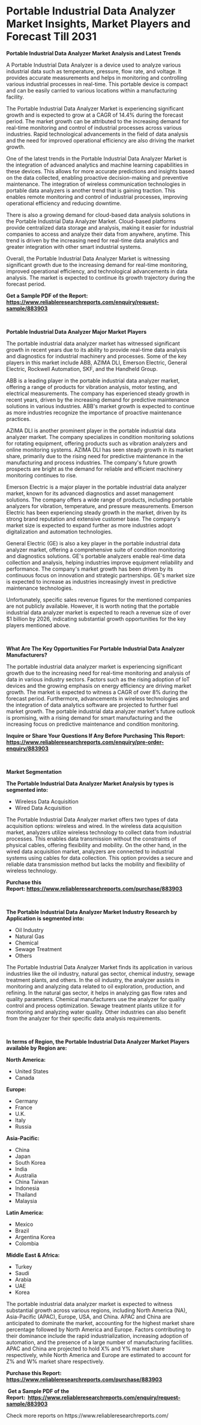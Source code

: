 <p><h1>Portable Industrial Data Analyzer Market Insights, Market Players and Forecast Till 2031</h1></p><p><strong>Portable Industrial Data Analyzer Market Analysis and Latest Trends</strong></p>
<p><p>A Portable Industrial Data Analyzer is a device used to analyze various industrial data such as temperature, pressure, flow rate, and voltage. It provides accurate measurements and helps in monitoring and controlling various industrial processes in real-time. This portable device is compact and can be easily carried to various locations within a manufacturing facility.</p><p>The Portable Industrial Data Analyzer Market is experiencing significant growth and is expected to grow at a CAGR of 14.4% during the forecast period. The market growth can be attributed to the increasing demand for real-time monitoring and control of industrial processes across various industries. Rapid technological advancements in the field of data analysis and the need for improved operational efficiency are also driving the market growth.</p><p>One of the latest trends in the Portable Industrial Data Analyzer Market is the integration of advanced analytics and machine learning capabilities in these devices. This allows for more accurate predictions and insights based on the data collected, enabling proactive decision-making and preventive maintenance. The integration of wireless communication technologies in portable data analyzers is another trend that is gaining traction. This enables remote monitoring and control of industrial processes, improving operational efficiency and reducing downtime.</p><p>There is also a growing demand for cloud-based data analysis solutions in the Portable Industrial Data Analyzer Market. Cloud-based platforms provide centralized data storage and analysis, making it easier for industrial companies to access and analyze their data from anywhere, anytime. This trend is driven by the increasing need for real-time data analytics and greater integration with other smart industrial systems.</p><p>Overall, the Portable Industrial Data Analyzer Market is witnessing significant growth due to the increasing demand for real-time monitoring, improved operational efficiency, and technological advancements in data analysis. The market is expected to continue its growth trajectory during the forecast period.</p></p>
<p><strong>Get a Sample PDF of the Report:&nbsp; <a href="https://www.reliableresearchreports.com/enquiry/request-sample/883903">https://www.reliableresearchreports.com/enquiry/request-sample/883903</a></strong></p>
<p>&nbsp;</p>
<p><strong>Portable Industrial Data Analyzer Major Market Players</strong></p>
<p><p>The portable industrial data analyzer market has witnessed significant growth in recent years due to its ability to provide real-time data analysis and diagnostics for industrial machinery and processes. Some of the key players in this market include ABB, AZIMA DLI, Emerson Electric, General Electric, Rockwell Automation, SKF, and the Handheld Group. </p><p>ABB is a leading player in the portable industrial data analyzer market, offering a range of products for vibration analysis, motor testing, and electrical measurements. The company has experienced steady growth in recent years, driven by the increasing demand for predictive maintenance solutions in various industries. ABB's market growth is expected to continue as more industries recognize the importance of proactive maintenance practices.</p><p>AZIMA DLI is another prominent player in the portable industrial data analyzer market. The company specializes in condition monitoring solutions for rotating equipment, offering products such as vibration analyzers and online monitoring systems. AZIMA DLI has seen steady growth in its market share, primarily due to the rising need for predictive maintenance in the manufacturing and process industries. The company's future growth prospects are bright as the demand for reliable and efficient machinery monitoring continues to rise.</p><p>Emerson Electric is a major player in the portable industrial data analyzer market, known for its advanced diagnostics and asset management solutions. The company offers a wide range of products, including portable analyzers for vibration, temperature, and pressure measurements. Emerson Electric has been experiencing steady growth in the market, driven by its strong brand reputation and extensive customer base. The company's market size is expected to expand further as more industries adopt digitalization and automation technologies.</p><p>General Electric (GE) is also a key player in the portable industrial data analyzer market, offering a comprehensive suite of condition monitoring and diagnostics solutions. GE's portable analyzers enable real-time data collection and analysis, helping industries improve equipment reliability and performance. The company's market growth has been driven by its continuous focus on innovation and strategic partnerships. GE's market size is expected to increase as industries increasingly invest in predictive maintenance technologies.</p><p>Unfortunately, specific sales revenue figures for the mentioned companies are not publicly available. However, it is worth noting that the portable industrial data analyzer market is expected to reach a revenue size of over $1 billion by 2026, indicating substantial growth opportunities for the key players mentioned above.</p></p>
<p>&nbsp;</p>
<p><strong>What Are The Key Opportunities For Portable Industrial Data Analyzer Manufacturers?</strong></p>
<p><p>The portable industrial data analyzer market is experiencing significant growth due to the increasing need for real-time monitoring and analysis of data in various industry sectors. Factors such as the rising adoption of IoT devices and the growing emphasis on energy efficiency are driving market growth. The market is expected to witness a CAGR of over 8% during the forecast period. Furthermore, advancements in wireless technologies and the integration of data analytics software are projected to further fuel market growth. The portable industrial data analyzer market's future outlook is promising, with a rising demand for smart manufacturing and the increasing focus on predictive maintenance and condition monitoring.</p></p>
<p><strong>Inquire or Share Your Questions If Any Before Purchasing This Report: <a href="https://www.reliableresearchreports.com/enquiry/pre-order-enquiry/883903">https://www.reliableresearchreports.com/enquiry/pre-order-enquiry/883903</a></strong></p>
<p>&nbsp;</p>
<p><strong>Market Segmentation</strong></p>
<p><strong>The Portable Industrial Data Analyzer Market Analysis by types is segmented into:</strong></p>
<p><ul><li>Wireless Data Acquisition</li><li>Wired Data Acquisition</li></ul></p>
<p><p>The Portable Industrial Data Analyzer market offers two types of data acquisition options: wireless and wired. In the wireless data acquisition market, analyzers utilize wireless technology to collect data from industrial processes. This enables data transmission without the constraints of physical cables, offering flexibility and mobility. On the other hand, in the wired data acquisition market, analyzers are connected to industrial systems using cables for data collection. This option provides a secure and reliable data transmission method but lacks the mobility and flexibility of wireless technology.</p></p>
<p><strong>Purchase this Report:&nbsp;<a href="https://www.reliableresearchreports.com/purchase/883903">https://www.reliableresearchreports.com/purchase/883903</a></strong></p>
<p>&nbsp;</p>
<p><strong>The Portable Industrial Data Analyzer Market Industry Research by Application is segmented into:</strong></p>
<p><ul><li>Oil Industry</li><li>Natural Gas</li><li>Chemical</li><li>Sewage Treatment</li><li>Others</li></ul></p>
<p><p>The Portable Industrial Data Analyzer Market finds its application in various industries like the oil industry, natural gas sector, chemical industry, sewage treatment plants, and others. In the oil industry, the analyzer assists in monitoring and analyzing data related to oil exploration, production, and refining. In the natural gas sector, it helps in analyzing gas flow rates and quality parameters. Chemical manufacturers use the analyzer for quality control and process optimization. Sewage treatment plants utilize it for monitoring and analyzing water quality. Other industries can also benefit from the analyzer for their specific data analysis requirements.</p></p>
<p>&nbsp;</p>
<p><strong>In terms of Region, the Portable Industrial Data Analyzer Market Players available by Region are:</strong></p>
<p>
    <p> <strong> North America: </strong>
        <ul>
            <li>United States</li>
            <li>Canada</li>
        </ul>
        </p> 
    <p> <strong> Europe: </strong>
        <ul>
            <li>Germany</li>
            <li>France</li>
            <li>U.K.</li>
            <li>Italy</li>
            <li>Russia</li>
        </ul>
        </p> 
    <p> <strong> Asia-Pacific: </strong>
        <ul>
            <li>China</li>
            <li>Japan</li>
            <li>South Korea</li>
            <li>India</li>
            <li>Australia</li>
            <li>China Taiwan</li>
            <li>Indonesia</li>
            <li>Thailand</li>
            <li>Malaysia</li>
        </ul>
        </p> 
    <p> <strong> Latin America: </strong>
        <ul>
            <li>Mexico</li>
            <li>Brazil</li>
            <li>Argentina Korea</li>
            <li>Colombia</li>
        </ul>
        </p> 
    <p> <strong> Middle East & Africa: </strong>
        <ul>
            <li>Turkey</li>
            <li>Saudi</li>
            <li>Arabia</li>
            <li>UAE</li>
            <li>Korea</li>
        </ul>
    </p>
    </p>
<p><p>The portable industrial data analyzer market is expected to witness substantial growth across various regions, including North America (NA), Asia-Pacific (APAC), Europe, USA, and China. APAC and China are anticipated to dominate the market, accounting for the highest market share percentage followed by North America and Europe. Factors contributing to their dominance include the rapid industrialization, increasing adoption of automation, and the presence of a large number of manufacturing facilities. APAC and China are projected to hold X% and Y% market share respectively, while North America and Europe are estimated to account for Z% and W% market share respectively.</p></p>
<p><strong>Purchase this Report: <a href="https://www.reliableresearchreports.com/purchase/883903">https://www.reliableresearchreports.com/purchase/883903</a></strong></p>
<p>&nbsp;<strong>Get a Sample PDF of the Report:&nbsp;&nbsp;<a href="https://www.reliableresearchreports.com/enquiry/request-sample/883903">https://www.reliableresearchreports.com/enquiry/request-sample/883903</a></strong></p>
<p><strong></strong></p>
<p>Check more reports on https://www.reliableresearchreports.com/</p>